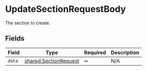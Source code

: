 # UpdateSectionRequestBody

The section to create.


## Fields

| Field                                                          | Type                                                           | Required                                                       | Description                                                    |
| -------------------------------------------------------------- | -------------------------------------------------------------- | -------------------------------------------------------------- | -------------------------------------------------------------- |
| `data`                                                         | [shared.SectionRequest](../../models/shared/sectionrequest.md) | :heavy_minus_sign:                                             | N/A                                                            |